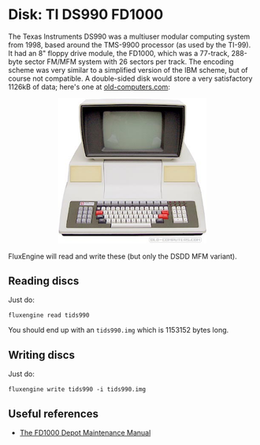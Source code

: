 Disk: TI DS990 FD1000
=====================

The Texas Instruments DS990 was a multiuser modular computing system from 1998,
based around the TMS-9900 processor (as used by the TI-99). It had an 8" floppy
drive module, the FD1000, which was a 77-track, 288-byte sector FM/MFM system
with 26 sectors per track. The encoding scheme was very similar to a simplified
version of the IBM scheme, but of course not compatible. A double-sided disk
would store a very satisfactory 1126kB of data; here's one at <a
href="https://www.old-computers.com/museum/computer.asp?st=1&c=1025">old-computers.com</a>:

<div style="text-align: center">
<a href="https://www.old-computers.com/museum/computer.asp?st=1&c=1025">
<img src="tids990.jpg" style="max-width: 60%" alt="A DS990 at old-computers.com"></a>
</div>

FluxEngine will read and write these (but only the DSDD MFM variant).

Reading discs
-------------

Just do:

```
fluxengine read tids990
```

You should end up with an `tids990.img` which is 1153152 bytes long.

Writing discs
-------------

Just do:

```
fluxengine write tids990 -i tids990.img
```


Useful references
-----------------

  - [The FD1000 Depot Maintenance
	Manual](http://www.bitsavers.org/pdf/ti/990/disk/2261885-9701_FD1000depotVo1_Jan81.pdf)


